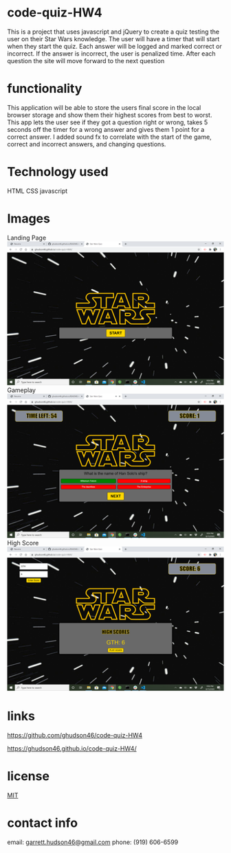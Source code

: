 # code-quiz-HW4
This is a project that uses javascript and jQuery to create a quiz testing the user on their Star Wars knowledge. The user will have a timer that will start when they start the quiz. Each answer will be logged and marked correct or incorrect. If the answer is incorrect, the user is penalized time. After each question the site will move forward to the next question


# functionality
This application will be able to store the users final score in the local browser storage and show them their highest scores from best to worst. This app lets the user see if they got a question right or wrong, takes 5 seconds off the timer for a wrong answer and gives them 1 point for a correct answer. I added sound fx to correlate with the start of the game, correct and incorrect answers, and changing questions.

# Technology used
HTML
CSS
javascript

# Images
Landing Page <img src="assets/landing.png">
Gameplay <img src="assets/game.png">
High Score <img src="assets/highscore.png">

# links

https://github.com/ghudson46/code-quiz-HW4

https://ghudson46.github.io/code-quiz-HW4/

# license 

[MIT](https://choosealicense.com/licenses/mit/)

# contact info
email: garrett.hudson46@gmail.com
phone: (919) 606-6599